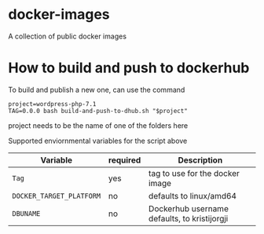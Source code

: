# docker-images

A collection of public docker images

# How to build and push to dockerhub

To build and publish a new one, can use the command
```shell
project=wordpress-php-7.1
TAG=0.0.0 bash build-and-push-to-dhub.sh "$project"
```

project needs to be the name of one of the folders here

Supported enviornmental variables for the script above

| Variable                 | required     | Description                                  |
|--------------------------|--------------|----------------------------------------------|
| `Tag`                    | yes          | tag to use for the docker image              |
| `DOCKER_TARGET_PLATFORM` | no           | defaults to linux/amd64                      |
| `DBUNAME`                | no           | Dockerhub username defaults, to kristijorgji | 
